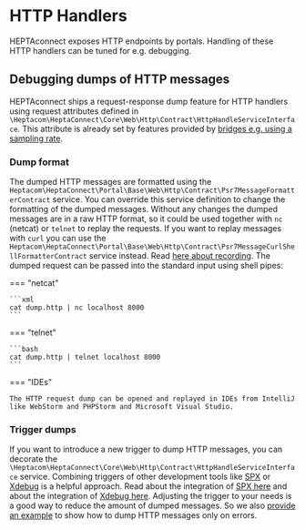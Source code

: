 # HTTP Handlers

HEPTAconnect exposes HTTP endpoints by portals.
Handling of these HTTP handlers can be tuned for e.g. debugging.


## Debugging dumps of HTTP messages

HEPTAconnect ships a request-response dump feature for HTTP handlers using request attributes defined in `\Heptacom\HeptaConnect\Core\Web\Http\Contract\HttpHandleServiceInterface`.
This attribute is already set by features provided by [bridges e.g. using a sampling rate](../administrator/http-apis.md#debugging).


### Dump format

The dumped HTTP messages are formatted using the `Heptacom\HeptaConnect\Portal\Base\Web\Http\Contract\Psr7MessageFormatterContract` service.
You can override this service definition to change the formatting of the dumped messages.
Without any changes the dumped messages are in a raw HTTP format, so it could be used together with `nc` (netcat) or `telnet` to replay the requests.
If you want to replay messages with `curl` you can use the `Heptacom\HeptaConnect\Portal\Base\Web\Http\Contract\Psr7MessageCurlShellFormatterContract` service instead.
Read [here about recording](./patterns/http-handler-dump-format-to-curl-shell-scripts.md).
The dumped request can be passed into the standard input using shell pipes:

=== "netcat"

    ```xml
    cat dump.http | nc localhost 8000
    ```

=== "telnet"

    ```bash
    cat dump.http | telnet localhost 8000
    ```

=== "IDEs"

    The HTTP request dump can be opened and replayed in IDEs from IntelliJ like WebStorm and PHPStorm and Microsoft Visual Studio.


### Trigger dumps

If you want to introduce a new trigger to dump HTTP messages, you can decorate the `\Heptacom\HeptaConnect\Core\Web\Http\Contract\HttpHandleServiceInterface` service.
Combining triggers of other development tools like [SPX](https://github.com/NoiseByNorthwest/php-spx) or [Xdebug](https://xdebug.org/) is a helpful approach.
Read about the integration of [SPX here](./patterns/http-handler-dump-with-spx-trigger.md) and about the integration of [Xdebug here](./patterns/http-handler-dump-with-xdebug-trigger.md).
Adjusting the trigger to your needs is a good way to reduce the amount of dumped messages.
So we also [provide an example](./patterns/http-handler-dump-only-on-errors.md) to show how to dump HTTP messages only on errors.
